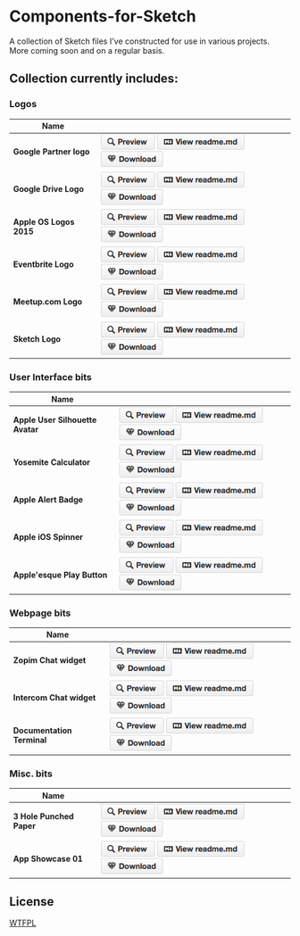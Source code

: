 # Components-for-Sketch

A collection of Sketch files I've constructed for use in various projects. More coming soon and on a regular basis.

## Collection currently includes:

### Logos

|Name||
|---|---|
| **Google Partner logo** | [![Preview](btn-preview.png)](https://raw.githubusercontent.com/JayHoltslander/Components-for-Sketch/master/Logos/Google-Partner/preview.jpg) [![Info](btn-readme.png)](https://github.com/JayHoltslander/Components-for-Sketch/tree/master/Logos/Google-Partner) [![Download](btn-download-sm.png)](https://github.com/JayHoltslander/Components-for-Sketch/raw/master/Logos/Google-Partner/Google-Partner.sketch)|
| **Google Drive Logo** | [![Preview](btn-preview.png)](https://raw.githubusercontent.com/JayHoltslander/Components-for-Sketch/master/Logos/Google-Drive-Logo/preview.jpg) [![Info](btn-readme.png)](https://github.com/JayHoltslander/Components-for-Sketch/tree/master/Logos/Google-Drive-Logo) [![Download](btn-download-sm.png)](https://github.com/JayHoltslander/Components-for-Sketch/raw/master/Logos/Google-Drive-Logo/Google-Drive-Logo.sketch)|
| **Apple OS Logos 2015** | [![Preview](btn-preview.png)](https://raw.githubusercontent.com/JayHoltslander/Components-for-Sketch/master/Logos/Apple-OS-Logos-2015/preview.jpg) [![Info](btn-readme.png)](https://github.com/JayHoltslander/Components-for-Sketch/tree/master/Logos/Apple-OS-Logos-2015) [![Download](btn-download-sm.png)](https://github.com/JayHoltslander/Components-for-Sketch/raw/master/Logos/Apple-OS-Logos-2015/Apple-OS-Logos-2015.sketch)|
| **Eventbrite Logo** | [![Preview](btn-preview.png)](https://raw.githubusercontent.com/JayHoltslander/Components-for-Sketch/master/Logos/Eventbrite-Logo/preview.jpg) [![Info](btn-readme.png)](https://github.com/JayHoltslander/Components-for-Sketch/tree/master/Logos/Eventbrite-Logo) [![Download](btn-download-sm.png)](https://github.com/JayHoltslander/Components-for-Sketch/raw/master/Logos/Eventbrite-Logo/Eventbrite-Logo.sketch)|
| **Meetup.com Logo** | [![Preview](btn-preview.png)](https://raw.githubusercontent.com/JayHoltslander/Components-for-Sketch/master/Logos/Meetup-Logo/preview.jpg) [![Info](btn-readme.png)](https://github.com/JayHoltslander/Components-for-Sketch/tree/master/Logos/Meetup-Logo) [![Download](btn-download-sm.png)](https://github.com/JayHoltslander/Components-for-Sketch/raw/master/Logos/Meetup-Logo/Meetup-Logo.sketch)|
| **Sketch Logo** | [![Preview](btn-preview.png)](https://raw.githubusercontent.com/JayHoltslander/Components-for-Sketch/master/Logos/Sketch-Logo/preview.jpg) [![Info](btn-readme.png)](https://github.com/JayHoltslander/Components-for-Sketch/tree/master/Logos/Sketch-Logo) [![Download](btn-download-sm.png)](https://github.com/JayHoltslander/Components-for-Sketch/raw/master/Logos/Sketch-Logo/Sketch-Logo.sketch)|

### User Interface bits

|Name||
|---|---|
| **Apple User Silhouette Avatar** | [![Preview](btn-preview.png)](https://raw.githubusercontent.com/JayHoltslander/Components-for-Sketch/master/User-Silhouette-Avatar/preview.jpg) [![Info](btn-readme.png)](https://github.com/JayHoltslander/Components-for-Sketch/tree/master/User-Silhouette-Avatar) [![Download](btn-download-sm.png)](https://github.com/JayHoltslander/Components-for-Sketch/raw/master/User-Silhouette-Avatar/User-Silhouette-Avatar.sketch)|
| **Yosemite Calculator** | [![Preview](btn-preview.png)](https://raw.githubusercontent.com/JayHoltslander/Components-for-Sketch/master/Yosemite-Calculator/preview.jpg) [![Info](btn-readme.png)](https://github.com/JayHoltslander/Components-for-Sketch/tree/master/Yosemite-Calculator) [![Download](btn-download-sm.png)](https://github.com/JayHoltslander/Components-for-Sketch/raw/master/Yosemite-Calculator/Yosemite-Calculator.sketch)|
| **Apple Alert Badge** | [![Preview](btn-preview.png)](https://raw.githubusercontent.com/JayHoltslander/Components-for-Sketch/master/Apple-Alert-Badge/preview.jpg) [![Info](btn-readme.png)](https://github.com/JayHoltslander/Components-for-Sketch/tree/master/Apple-Alert-Badge) [![Download](btn-download-sm.png)](https://github.com/JayHoltslander/Components-for-Sketch/raw/master/Apple-Alert-Badge/Apple-Alert-Badge.sketch)|
| **Apple iOS Spinner** | [![Preview](btn-preview.png)](https://raw.githubusercontent.com/JayHoltslander/Components-for-Sketch/master/iOS-Spinner/preview.jpg) [![Info](btn-readme.png)](https://github.com/JayHoltslander/Components-for-Sketch/tree/master/iOS-Spinner) [![Download](btn-download-sm.png)](https://github.com/JayHoltslander/Components-for-Sketch/raw/master/iOS-Spinner/iOS-Spinner.sketch)|
| **Apple'esque Play Button** | [![Preview](btn-preview.png)](https://raw.githubusercontent.com/JayHoltslander/Components-for-Sketch/master/Apple-Play-Button/preview.jpg) [![Info](btn-readme.png)](https://github.com/JayHoltslander/Components-for-Sketch/tree/master/Apple-Play-Button) [![Download](btn-download-sm.png)](https://github.com/JayHoltslander/Components-for-Sketch/raw/master/Apple-Play-Button/Apple-Play-Button.sketch)|

### Webpage bits

|Name||
|---|---|
| **Zopim Chat widget** | [![Preview](btn-preview.png)](https://raw.githubusercontent.com/JayHoltslander/Components-for-Sketch/master/Zopim-Chat-Widget/preview.jpg) [![Info](btn-readme.png)](https://github.com/JayHoltslander/Components-for-Sketch/tree/master/Zopim-Chat-Widget) [![Download](btn-download-sm.png)](https://github.com/JayHoltslander/Components-for-Sketch/raw/master/Zopim-Chat-Widget/Zopim-Chat-Widget.sketch)|
| **Intercom Chat widget** | [![Preview](btn-preview.png)](https://raw.githubusercontent.com/JayHoltslander/Components-for-Sketch/master/Intercom-Chat-Widget/preview.jpg) [![Info](btn-readme.png)](https://github.com/JayHoltslander/Components-for-Sketch/tree/master/Intercom-Chat-Widget) [![Download](btn-download-sm.png)](https://github.com/JayHoltslander/Components-for-Sketch/raw/master/Intercom-Chat-Widget/Intercom-Chat-Widget.sketch)|
| **Documentation Terminal** | [![Preview](btn-preview.png)](https://raw.githubusercontent.com/JayHoltslander/Components-for-Sketch/master/Documentation-Terminal/preview.jpg) [![Info](btn-readme.png)](https://github.com/JayHoltslander/Components-for-Sketch/tree/master/Documentation-Terminal) [![Download](btn-download-sm.png)](https://github.com/JayHoltslander/Components-for-Sketch/raw/master/Documentation-Terminal/Documentation-Terminal.sketch)|

### Misc. bits

|Name||
|---|---|
| **3 Hole Punched Paper** | [![Preview](btn-preview.png)](https://raw.githubusercontent.com/JayHoltslander/Components-for-Sketch/master/3-Hole-Paper/preview.jpg) [![Info](btn-readme.png)](https://github.com/JayHoltslander/Components-for-Sketch/tree/master/3-Hole-Paper) [![Download](btn-download-sm.png)](https://github.com/JayHoltslander/Components-for-Sketch/raw/master/3-Hole-Paper/3-Hole-Paper.sketch)|
| **App Showcase 01** | [![Preview](btn-preview.png)](https://raw.githubusercontent.com/JayHoltslander/Components-for-Sketch/master/App-Showcase-01/preview.jpg) [![Info](btn-readme.png)](https://github.com/JayHoltslander/Components-for-Sketch/tree/master/App-Showcase-01) [![Download](btn-download-sm.png)](https://github.com/JayHoltslander/Components-for-Sketch/raw/master/App-Showcase-01/App-Showcase-01.sketch)|

License
------------
[WTFPL](http://www.wtfpl.net/)
